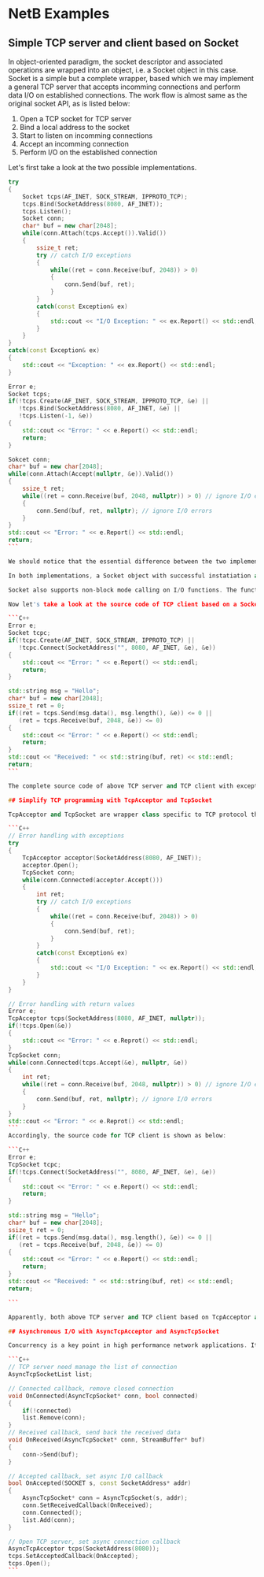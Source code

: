 # NetB Examples

## Simple TCP server and client based on Socket

In object-oriented paradigm, the socket descriptor and associated operations are wrapped into an object, i.e. a Socket object in this case. Socket is a simple but a complete wrapper, based which we may implement a general TCP server that accepts incomming connections and perform data I/O on established connections. The work flow is almost same as the original socket API, as is listed below:

1. Open a TCP socket for TCP server
2. Bind a local address to the socket
3. Start to listen on incomming connections
4. Accept an incomming connection
5. Perform I/O on the established connection

Let's first take a look at the two possible implementations. 

```C++
try
{
    Socket tcps(AF_INET, SOCK_STREAM, IPPROTO_TCP);
    tcps.Bind(SocketAddress(8080, AF_INET));
    tcps.Listen();
    Socket conn;
    char* buf = new char[2048];
    while(conn.Attach(tcps.Accept()).Valid())
    {
        ssize_t ret;
        try // catch I/O exceptions
        {
            while((ret = conn.Receive(buf, 2048)) > 0)
            {
                conn.Send(buf, ret);
            }
        }
        catch(const Exception& ex)
        {
            std::cout << "I/O Exception: " << ex.Report() << std::endl;
        }
    }
}
catch(const Exception& ex)
{
    std::cout << "Exception: " << ex.Report() << std::endl;
}
```

````C++
Error e;
Socket tcps;
if(!tcps.Create(AF_INET, SOCK_STREAM, IPPROTO_TCP, &e) || 
   !tcps.Bind(SocketAddress(8080, AF_INET, &e) || 
   !tcps.Listen(-1, &e))
{
    std::cout << "Error: " << e.Report() << std::endl;
    return;
}

Sokcet conn;
char* buf = new char[2048];
while(conn.Attach(Accept(nullptr, &e)).Valid())
{
    ssize_t ret;
    while((ret = conn.Receive(buf, 2048, nullptr)) > 0) // ignore I/O errors
    {
        conn.Send(buf, ret, nullptr); // ignore I/O errors
    }
}
std::cout << "Error: " << e.Report() << std::endl;
return;
```

We should notice that the essential difference between the two implementations is the ways of error handling. The former is based on exceptions, while the latter is based on return values. Socket implements a overloading function for the important operations, which returns a status value and an error object, rather than throwing an exception. It makes it easy to write codes with or without exceptions. Actually, we may switch the error handling styles at any point the codes by throwing an exception based on an error object, or return an error object based on an exception. Please refer the section of error handling for more details. 

In both implementations, a Socket object with successful instatiation and initialization works as TCP server to accept incomming connections, and nother Socket object is used to manage the established connection and perform data I/O. Both work in block mode by default: wait for and accept a connection, receive data and send back the data, repeatedly. We may summarized the features of this TCP sever as: single thread, block mode, synchronous I/O. 

Socket also supports non-block mode calling on I/O functions. The function will return immediately, either success or failure. If the return status indicates I/O was not ready, rather than errors occurred,the application should try again repeatedly in a loop or on I/O ready events monitored by select() or similar mechanisms. Please refer the section of asynchronous I/O for more details.  

Now let's take a look at the source code of TCP client based on a Socket object, which connect to TCP server, send some data to server and receive the data from server. It is also works in single thread, block mode,and synchronous I/O.

```C++
Error e;
Socket tcpc;
if(!tcpc.Create(AF_INET, SOCK_STREAM, IPPROTO_TCP) ||  
   !tcpc.Connect(SocketAddress("", 8080, AF_INET, &e), &e))
{
    std::cout << "Error: " << e.Report() << std::endl;
    return;
}

std::string msg = "Hello";
char* buf = new char[2048];
ssize_t ret = 0;
if((ret = tcps.Send(msg.data(), msg.length(), &e)) <= 0 ||
   (ret = tcps.Receive(buf, 2048, &e)) <= 0)
{
    std::cout << "Error: " << e.Report() << std::endl;
    return;
}
std::cout << "Received: " << std::string(buf, ret) << std::endl;
return;
```

The complete source code of above TCP server and TCP client with exceptions is in TcpServer1.cpp and TcpClient1.cpp. The no exception version is in TcpServer2.cpp and TcpClient2.cpp.

## Simplify TCP programming with TcpAcceptor and TcpSocket  

TcpAcceptor and TcpSocket are wrapper class specific to TCP protocol that further simplified socket programming for TCP protocol. Let's take a look at the source code of server:  

```C++
// Error handling with exceptions
try
{
    TcpAcceptor acceptor(SocketAddress(8080, AF_INET));
    acceptor.Open();
    TcpSocket conn;
    while(conn.Connected(acceptor.Accept()))
    {
        int ret;
        try // catch I/O exceptions
        {
            while((ret = conn.Receive(buf, 2048)) > 0)
            {
                conn.Send(buf, ret);
            }
        }
        catch(const Exception& ex)
        {
            std::cout << "I/O Exception: " << ex.Report() << std::endl;
        }
    }
}

// Error handling with return values
Error e;
TcpAcceptor tcps(SocketAddress(8080, AF_INET, nullptr));
if(!tcps.Open(&e))
{
    std::cout << "Error: " << e.Reprot() << std::endl;
}
TcpSocket conn;
while(conn.Connected(tcps.Accept(&e), nullptr, &e))
{
    int ret;
    while((ret = conn.Receive(buf, 2048, nullptr)) > 0) // ignore I/O errors
    {
        conn.Send(buf, ret, nullptr); // ignore I/O errors
    }
}
std::cout << "Error: " << e.Reprot() << std::endl;
```
Accordingly, the source code for TCP client is shown as below:

```C++
Error e;
TcpSocket tcpc;
if(!tcps.Connect(SocketAddress("", 8080, AF_INET, &e), &e))
{
    std::cout << "Error: " << e.Report() << std::endl;
    return;
}

std::string msg = "Hello";
char* buf = new char[2048];
ssize_t ret = 0;
if((ret = tcps.Send(msg.data(), msg.length(), &e)) <= 0 ||
   (ret = tcps.Receive(buf, 2048, &e)) <= 0)
{
    std::cout << "Error: " << e.Report() << std::endl;
    return;
}
std::cout << "Received: " << std::string(buf, ret) << std::endl;
return;

```

Apparently, both above TCP server and TCP client based on TcpAcceptor and TcpSocket are still working in single thread, block mode, and synchronous I/O. 

## Asynchronous I/O with AsyncTcpAcceptor and AsyncTcpSocket

Concurrency is a key point in high performance network applications. It involves socket I/O multiplexing and multithreading. AsyncTcpAcceptor implements a callback style asynchronous mechanism to accept incomming connections and perform I/O asynchronously. The source code below is only for the purpose of showing work flow, thus omitted all details and error handling. 

```C++
// TCP server need manage the list of connection
AsyncTcpSocketList list;

// Connected callback, remove closed connection
void OnConnected(AsyncTcpSocket* conn, bool connected)
{
    if(!connected)
    list.Remove(conn);
}
// Received callback, send back the received data
void OnReceived(AsyncTcpSocket* conn, StreamBuffer* buf)
{
    conn->Send(buf);
}

// Accepted callback, set async I/O callback
bool OnAccepted(SOCKET s, const SocketAddress* addr)
{
    AsyncTcpSocket* conn = AsyncTcpSocket(s, addr);
    conn.SetReceivedCallback(OnReceived);
    conn.Connected();
    list.Add(conn);
}

// Open TCP server, set async connection callback
AsyncTcpAcceptor tcps(SocketAddress(8080));
tcps.SetAcceptedCallback(OnAccepted);
tcps.Open();
```